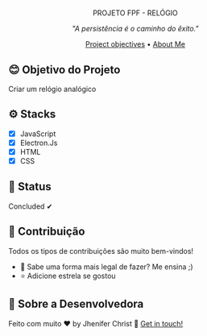 <h1 align="center">


</h1>

<p align="center">PROJETO FPF - RELÓGIO</p>

<p align="center"><i>"A persistência é o caminho do êxito."</i> </p>


<p align="center">
  <a href="#blush-objetivo-do-projeto">Project objectives</a> •
  <a href="#art-sobre-a-desenvolvedora">About Me</a>
</p>


## :blush: **Objetivo do Projeto**

Criar um relógio analógico 

## ⚙ **Stacks**

- [x] JavaScript
- [x] Electron.Js
- [x] HTML
- [x] CSS

## 🚀 **Status**

Concluded ✔

## :handshake: **Contribuição**

Todos os tipos de contribuições são muito bem-vindos!

-   🐛 Sabe uma forma mais legal de fazer? Me ensina ;)
-   ⭐️ Adicione estrela se gostou


## :art: **Sobre a Desenvolvedora**

Feito com muito ♥ by Jhenifer Christ :wave: [Get in touch!](https://www.linkedin.com/in/jjheniferchrist/)

